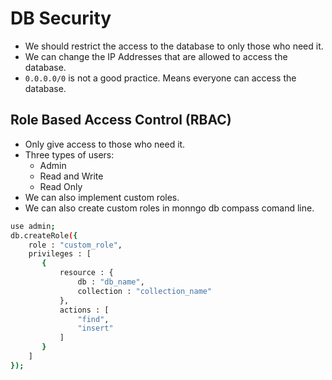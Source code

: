 # DB Security
- We should restrict the access to the database to only those who need it.
- We can change the IP Addresses that are allowed to access the database.
- `0.0.0.0/0` is not a good practice. Means everyone can access the database.

## Role Based Access Control (RBAC)
- Only give access to those who need it.
- Three types of users:
    - Admin
    - Read and Write
    - Read Only
- We can also implement custom roles.
- We can also create custom roles in monngo db compass comand line.
```bash
use admin;
db.createRole({
    role : "custom_role",
    privileges : [
       {
           resource : {
               db : "db_name",
               collection : "collection_name"
           },
           actions : [
               "find",
               "insert"
           ]
       } 
    ]
});
```
